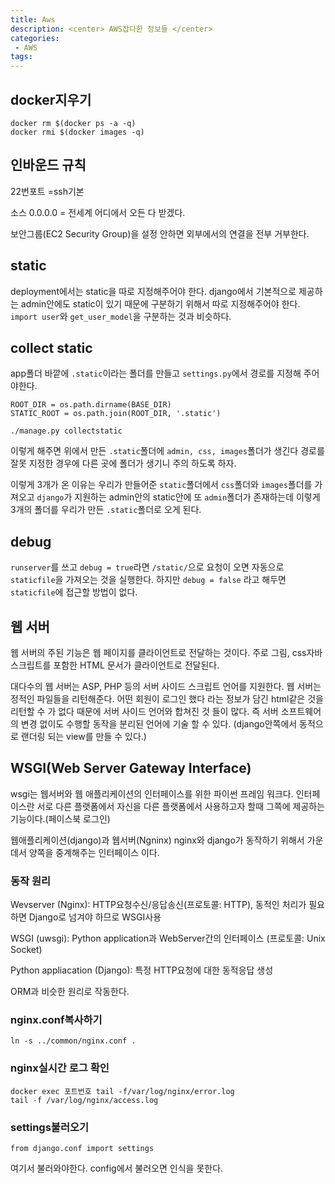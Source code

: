 ```yaml
---
title: Aws
description: <center> AWS잡다한 정보들 </center>
categories:
 - AWS
tags:
---
```



## docker지우기
```
docker rm $(docker ps -a -q)
docker rmi $(docker images -q)
```

## 인바운드 규칙
22번포트 =ssh기본

소스 0.0.0.0 = 전세계 어디에서 오든 다 받겠다.

보안그룹(EC2 Security Group)을 설정 안하면 외부에서의 연결을 전부 거부한다.

## static
deployment에서는 static을 따로 지정해주어야 한다. django에서 기본적으로 제공하는 admin안에도 static이 있기 때문에 구분하기 위해서 따로 지정해주어야 한다. `import user`와 `get_user_model`을 구분하는 것과 비슷하다.

## collect static
app폴더 바깥에 `.static`이라는 폴더를 만들고 `settings.py`에서 경로를 지정해 주어야한다. 

```
ROOT_DIR = os.path.dirname(BASE_DIR)
STATIC_ROOT = os.path.join(ROOT_DIR, '.static')
```


```
./manage.py collectstatic
```

이렇게 해주면 위에서 만든 `.static`폴더에 `admin, css, images`폴더가 생긴다 경로를 잘못 지정한 경우에 다른 곳에 폴더가 생기니 주의 하도록 하자.

이렇게 3개가 온 이유는 우리가 만들어준 `static`폴더에서 `css`폴더와 `images`폴더를 가져오고 `django`가 지원하는 admin안의 static안에 또 `admin`폴더가 존재하는데 이렇게 3개의 폴더를 우리가 만든 `.static`폴더로 오게 된다.

## debug
`runserver`를 쓰고 `debug = true`라면 `/static/`으로 요청이 오면 자동으로 `staticfile`을 가져오는 것을 실행한다. 하지만 
`debug = false` 라고 해두면 `staticfile`에 접근할 방법이 없다.

## 웹 서버
웹 서버의 주된 기능은 웹 페이지를 클라이언트로 전달하는 것이다. 주로 그림, css자바스크립트를 포함한 HTML 문서가 클라이언트로 전달된다.

대다수의 웹 서버는 ASP, PHP 등의 서버 사이드 스크립트 언어를 지원한다. 웹 서버는 정적인 파일들을 리턴해준다. 어떤 회원이 로그인 했다 라는 정보가 담긴 html같은 것을 리턴할 수 가 없다 때문에 서버 사이드 언어와 합쳐진 것 들이 많다. 즉 서버 소프트웨어의 변경 없이도 수행할 동작을 분리된 언어에 기술 할 수 있다. (django안쪽에서 동적으로 랜더링 되는 view를 만들 수 있다.)

## WSGI(Web Server Gateway Interface)
wsgi는 웹서버와 웹 애플리케이션의 인터페이스를 위한 파이썬 프레임 워크다. 인터페이스란 서로 다른 플랫폼에서 자신을 다른 플랫폼에서 사용하고자 할때 그쪽에 제공하는 기능이다.(페이스북 로그인)

웹애플리케이션(django)과 웹서버(Ngninx) nginx와 django가 동작하기 위해서 가운데서 양쪽을 중계해주는 인터페이스 이다.


### 동작 원리
Wevserver (Nginx): HTTP요청수신/응답송신(프로토콜: HTTP), 동적인 처리가 필요하면 Django로 넘겨야 하므로 WSGI사용

WSGI (uwsgi): Python application과 WebServer간의 인터페이스 (프로토콜: Unix Socket)

Python appliacation (Django): 특정 HTTP요청에 대한 동적응답 생성

ORM과 비슷한 원리로 작동한다.

### nginx.conf복사하기

```
ln -s ../common/nginx.conf .
```


### nginx실시간 로그 확인

```
docker exec 포트번호 tail -f/var/log/nginx/error.log
tail -f /var/log/nginx/access.log
```

### settings불러오기

```
from django.conf import settings
```
여기서 불러와야한다.
config에서 불러오면 인식을 못한다.